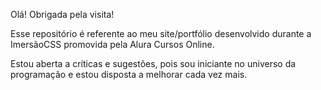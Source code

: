 <p color="purple">Olá! Obrigada pela visita!</p>
<p color="purple">Esse repositório é referente ao meu site/portfólio desenvolvido durante a ImersãoCSS promovida pela Alura Cursos Online.</p>
<p color="purple">Estou aberta a críticas e sugestões, pois sou iniciante no universo da programação e estou disposta a melhorar cada vez mais.</p>
